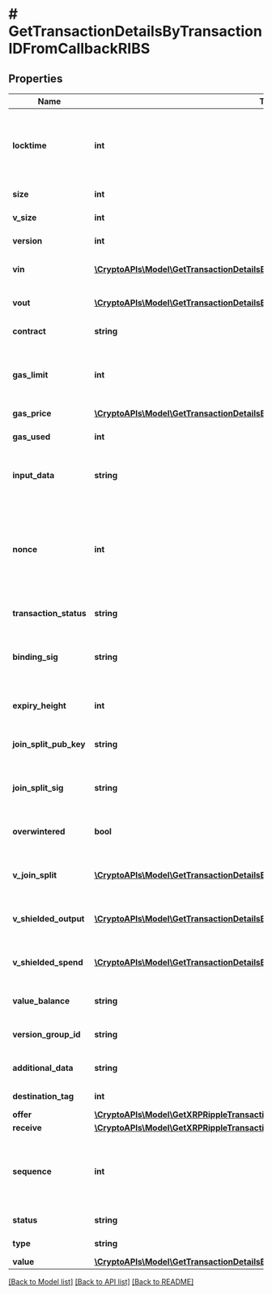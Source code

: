 # # GetTransactionDetailsByTransactionIDFromCallbackRIBS

## Properties

Name | Type | Description | Notes
------------ | ------------- | ------------- | -------------
**locktime** | **int** | Represents the locktime on the transaction on the specific blockchain, i.e. the blockheight at which the transaction is valid. |
**size** | **int** | Represents the total size of this transaction. |
**v_size** | **int** | Represents the virtual size of this transaction. |
**version** | **int** | Defines the version of the transaction. |
**vin** | [**\CryptoAPIs\Model\GetTransactionDetailsByTransactionIDRIBSZVinInner[]**](GetTransactionDetailsByTransactionIDRIBSZVinInner.md) | Object Array representation of transaction inputs |
**vout** | [**\CryptoAPIs\Model\GetTransactionDetailsByTransactionIDRIBSZVoutInner[]**](GetTransactionDetailsByTransactionIDRIBSZVoutInner.md) | Object Array representation of transaction outputs |
**contract** | **string** | Represents the specific transaction contract |
**gas_limit** | **int** | Represents the maximum amount of gas allowed in the block in order to determine how many transactions it can fit. |
**gas_price** | [**\CryptoAPIs\Model\GetTransactionDetailsByTransactionIDFromCallbackRIBSZ2GasPrice**](GetTransactionDetailsByTransactionIDFromCallbackRIBSZ2GasPrice.md) |  |
**gas_used** | **int** | Defines how much of the gas for the block has been used. |
**input_data** | **string** | Represents additional information that is required for the transaction. |
**nonce** | **int** | Represents the sequential running number for an address, starting from 0 for the first transaction. E.g., if the nonce of a transaction is 10, it would be the 11th transaction sent from the sender&#39;s address. |
**transaction_status** | **string** | Represents the status of this transaction. |
**binding_sig** | **string** | It is used to enforce balance of Spend and Output transfers, in order to prevent their replay across transactions. |
**expiry_height** | **int** | Represents a block height after which the transaction will expire. |
**join_split_pub_key** | **string** | Represents an encoding of a JoinSplitSig public validating key. |
**join_split_sig** | **string** | Is used to sign transactions that contain at least one JoinSplit description. |
**overwintered** | **bool** | \&quot;Overwinter\&quot; is the network upgrade for the Zcash blockchain. |
**v_join_split** | [**\CryptoAPIs\Model\GetTransactionDetailsByTransactionIDRIBSZVJoinSplitInner[]**](GetTransactionDetailsByTransactionIDRIBSZVJoinSplitInner.md) | Represents a sequence of JoinSplit descriptions using BCTV14 proofs. |
**v_shielded_output** | [**\CryptoAPIs\Model\GetTransactionDetailsByTransactionIDRIBSZVShieldedOutputInner[]**](GetTransactionDetailsByTransactionIDRIBSZVShieldedOutputInner.md) | Object Array representation of transaction output descriptions |
**v_shielded_spend** | [**\CryptoAPIs\Model\GetTransactionDetailsByTransactionIDRIBSZVShieldedSpendInner[]**](GetTransactionDetailsByTransactionIDRIBSZVShieldedSpendInner.md) | Object Array representation of transaction spend descriptions |
**value_balance** | **string** | String representation of the transaction value balance |
**version_group_id** | **string** | Represents the transaction version group ID |
**additional_data** | **string** | Represents additional data that may be needed. |
**destination_tag** | **int** | Defines the destination tag value. | [optional]
**offer** | [**\CryptoAPIs\Model\GetXRPRippleTransactionDetailsByTransactionIDRIOffer**](GetXRPRippleTransactionDetailsByTransactionIDRIOffer.md) |  |
**receive** | [**\CryptoAPIs\Model\GetXRPRippleTransactionDetailsByTransactionIDRIReceive**](GetXRPRippleTransactionDetailsByTransactionIDRIReceive.md) |  |
**sequence** | **int** | Defines the transaction input&#39;s sequence as an integer, which is is used when transactions are replaced with newer versions before LockTime. |
**status** | **string** | Defines the status of the transaction. |
**type** | **string** | Defines the type of the transaction. |
**value** | [**\CryptoAPIs\Model\GetTransactionDetailsByTransactionIDFromCallbackRIBSXValue**](GetTransactionDetailsByTransactionIDFromCallbackRIBSXValue.md) |  |

[[Back to Model list]](../../README.md#models) [[Back to API list]](../../README.md#endpoints) [[Back to README]](../../README.md)

